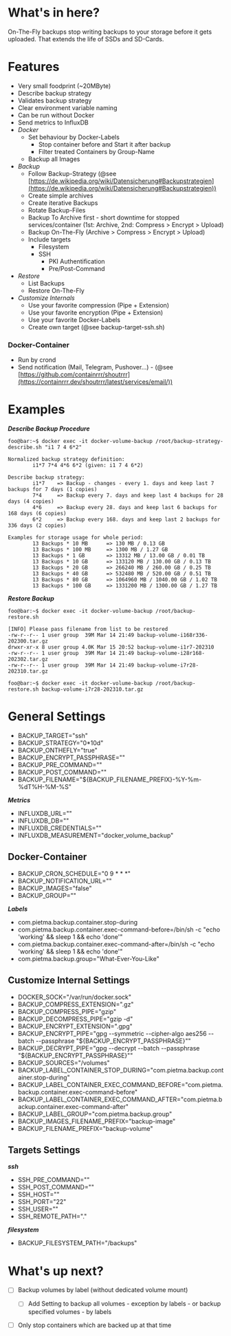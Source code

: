 # What's in here?

On-The-Fly backups stop writing backups to your storage before it gets uploaded. That extends the life of SSDs and SD-Cards.


# Features
 - Very small foodprint (~20MByte)
 - Describe backup strategy
 - Validates backup strategy
 - Clear environment variable naming
 - Can be run without Docker
 - Send metrics to InfluxDB
 - *Docker*
   - Set behaviour by Docker-Labels
     - Stop container before and Start it after backup
     - Filter treated Containers by Group-Name
   - Backup all Images   
 - *Backup*
   - Follow Backup-Strategy (@see [https://de.wikipedia.org/wiki/Datensicherung#Backupstrategien](https://de.wikipedia.org/wiki/Datensicherung#Backupstrategien))
   - Create simple archives 
   - Create iterative Backups
   - Rotate Backup-Files
   - Backup To Archive first - short downtime for stopped services/container (1st: Archive,  2nd: Compress > Encrypt > Upload)
   - Backup On-The-Fly (Archive > Compress > Encrypt > Upload)
   - Include targets
     - Filesystem 
     - SSH
       - PKI Authentification
       - Pre/Post-Command   
 - *Restore*
   - List Backups
   - Restore On-The-Fly
 - *Customize Internals*
    - Use your favorite compression (Pipe + Extension)
    - Use your favorite encryption (Pipe + Extension)
    - Use your favorite Docker-Labels
    - Create own target (@see backup-target-ssh.sh)

### Docker-Container
- Run by crond
- Send notification (Mail, Telegram, Pushover...) - (@see [https://github.com/containrrr/shoutrrr](https://containrrr.dev/shoutrrr/latest/services/email/))

# Examples

***Describe Backup Procedure***
```shell
foo@bar:~$ docker exec -it docker-volume-backup /root/backup-strategy-describe.sh "i1 7 4 6*2"

Normalized backup strategy definition:
        i1*7 7*4 4*6 6*2 (given: i1 7 4 6*2)

Describe backup strategy:
        i1*7    => Backup - changes - every 1. days and keep last 7 backups for 7 days (1 copies)
        7*4     => Backup every 7. days and keep last 4 backups for 28 days (4 copies)
        4*6     => Backup every 28. days and keep last 6 backups for 168 days (6 copies)
        6*2     => Backup every 168. days and keep last 2 backups for 336 days (2 copies)

Examples for storage usage for whole period:
        13 Backups * 10 MB      => 130 MB / 0.13 GB
        13 Backups * 100 MB     => 1300 MB / 1.27 GB
        13 Backups * 1 GB       => 13312 MB / 13.00 GB / 0.01 TB
        13 Backups * 10 GB      => 133120 MB / 130.00 GB / 0.13 TB
        13 Backups * 20 GB      => 266240 MB / 260.00 GB / 0.25 TB
        13 Backups * 40 GB      => 532480 MB / 520.00 GB / 0.51 TB
        13 Backups * 80 GB      => 1064960 MB / 1040.00 GB / 1.02 TB
        13 Backups * 100 GB     => 1331200 MB / 1300.00 GB / 1.27 TB
```

***Restore Backup***
```shell
foo@bar:~$ docker exec -it docker-volume-backup /root/backup-restore.sh

[INFO] Please pass filename from list to be restored
-rw-r--r-- 1 user group  39M Mar 14 21:49 backup-volume-i168r336-202300.tar.gz
drwxr-xr-x 8 user group 4.0K Mar 15 20:52 backup-volume-i1r7-202310
-rw-r--r-- 1 user group  39M Mar 14 21:49 backup-volume-i28r168-202302.tar.gz
-rw-r--r-- 1 user group  39M Mar 14 21:49 backup-volume-i7r28-202310.tar.gz

foo@bar:~$ docker exec -it docker-volume-backup /root/backup-restore.sh backup-volume-i7r28-202310.tar.gz
```

# General Settings

 - BACKUP_TARGET="ssh"
 - BACKUP_STRATEGY="0*10d"
 - BACKUP_ONTHEFLY="true"
 - BACKUP_ENCRYPT_PASSPHRASE=""
 - BACKUP_PRE_COMMAND=""
 - BACKUP_POST_COMMAND=""
 - BACKUP_FILENAME="${BACKUP_FILENAME_PREFIX}-%Y-%m-%dT%H-%M-%S"

***Metrics***

 - INFLUXDB_URL=""
 - INFLUXDB_DB=""
 - INFLUXDB_CREDENTIALS=""
 - INFLUXDB_MEASUREMENT="docker_volume_backup"

## Docker-Container

 - BACKUP_CRON_SCHEDULE="0 9 * * *" 
 - BACKUP_NOTIFICATION_URL=""
 - BACKUP_IMAGES="false"
 - BACKUP_GROUP=""

***Labels***

 - com.pietma.backup.container.stop-during
 - com.pietma.backup.container.exec-command-before=/bin/sh -c "echo 'working' && sleep 1 &&  echo 'done'"
 - com.pietma.backup.container.exec-command-after=/bin/sh -c "echo 'working' && sleep 1 &&  echo 'done'"
 - com.pietma.backup.group="What-Ever-You-Like"

## Customize Internal Settings

 - DOCKER_SOCK="/var/run/docker.sock"
 - BACKUP_COMPRESS_EXTENSION=".gz"
 - BACKUP_COMPRESS_PIPE="gzip"
 - BACKUP_DECOMPRESS_PIPE="gzip -d"
 - BACKUP_ENCRYPT_EXTENSION=".gpg"
 - BACKUP_ENCRYPT_PIPE="gpg --symmetric --cipher-algo aes256 --batch --passphrase \"${BACKUP_ENCRYPT_PASSPHRASE}\""
 - BACKUP_DECRYPT_PIPE="gpg --decrypt --batch --passphrase \"${BACKUP_ENCRYPT_PASSPHRASE}\""
 - BACKUP_SOURCES="/volumes"
 - BACKUP_LABEL_CONTAINER_STOP_DURING="com.pietma.backup.container.stop-during"
 - BACKUP_LABEL_CONTAINER_EXEC_COMMAND_BEFORE="com.pietma.backup.container.exec-command-before"
 - BACKUP_LABEL_CONTAINER_EXEC_COMMAND_AFTER="com.pietma.backup.container.exec-command-after"
 - BACKUP_LABEL_GROUP="com.pietma.backup.group"		
 - BACKUP_IMAGES_FILENAME_PREFIX="backup-image"
 - BACKUP_FILENAME_PREFIX="backup-volume"

## Targets Settings

***ssh***

 - SSH_PRE_COMMAND=""
 - SSH_POST_COMMAND=""
 - SSH_HOST=""
 - SSH_PORT="22"
 - SSH_USER=""
 - SSH_REMOTE_PATH="."
 
***filesystem***

 - BACKUP_FILESYSTEM_PATH="/backups"
 
 # What's up next?
  - [ ] Backup volumes by label (without dedicated volume mount)
    - [ ] Add Setting to backup all volumes - exception by labels - or backup specified volumes - by labels
  - [ ] Only stop containers which are backed up at that time 
  
  
  
